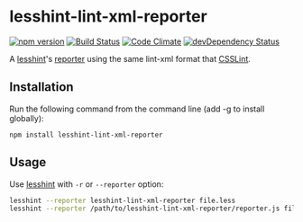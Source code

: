 # lesshint-lint-xml-reporter
[![npm version](https://badge.fury.io/js/lesshint-lint-xml-reporter.svg)](https://www.npmjs.com/package/lesshint-lint-xml-reporter) [![Build Status](https://travis-ci.org/llaumgui/lesshint-lint-xml-reporter.svg?branch=master)](https://travis-ci.org/llaumgui/lesshint-lint-xml-reporter) [![Code Climate](https://codeclimate.com/github/llaumgui/lesshint-lint-xml-reporter/badges/gpa.svg)](https://codeclimate.com/github/llaumgui/lesshint-lint-xml-reporter) [![devDependency Status](https://david-dm.org/llaumgui/lesshint-lint-xml-reporter/dev-status.svg)](https://david-dm.org/llaumgui/lesshint-lint-xml-reporter#info=devDependencies)

A [lesshint](https://github.com/lesshint/lesshint)'s [reporter](https://github.com/lesshint/lesshint/blob/master/lib/lesshint.js#reporters) using the same lint-xml format that [CSSLint](https://github.com/CSSLint/csslint).

## Installation
Run the following command from the command line (add -g to install globally):

```
npm install lesshint-lint-xml-reporter
```

## Usage
Use [lesshint](https://github.com/lesshint/lesshint) with `-r` or `--reporter` option:

```bash
lesshint --reporter lesshint-lint-xml-reporter file.less
lesshint --reporter /path/to/lesshint-lint-xml-reporter/reporter.js file.less
```
